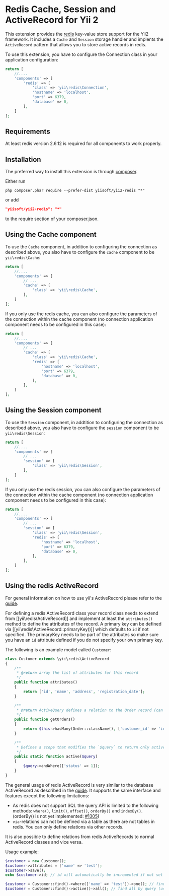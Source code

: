 Redis Cache, Session and ActiveRecord for Yii 2
===============================================

This extension provides the [redis](http://redis.io/) key-value store support for the Yii2 framework.
It includes a `Cache` and `Session` storage handler and implents the `ActiveRecord` pattern that allows
you to store active records in redis.

To use this extension, you have to configure the Connection class in your application configuration:

```php
return [
    //....
    'components' => [
        'redis' => [
            'class' => 'yii\redis\Connection',
            'hostname' => 'localhost',
            'port' => 6379,
            'database' => 0,
        ],
    ]
];
```

Requirements
------------

At least redis version 2.6.12 is required for all components to work properly.

Installation
------------

The preferred way to install this extension is through [composer](http://getcomposer.org/download/).

Either run

```
php composer.phar require --prefer-dist yiisoft/yii2-redis "*"
```

or add

```json
"yiisoft/yii2-redis": "*"
```

to the require section of your composer.json.


Using the Cache component
-------------------------

To use the `Cache` component, in addition to configuring the connection as described above,
you also have to configure the `cache` component to be `yii\redis\Cache`:

```php
return [
    //....
    'components' => [
        // ...
        'cache' => [
            'class' => 'yii\redis\Cache',
        ],
    ]
];
```

If you only use the redis cache, you can also configure the parameters of the connection within the
cache component (no connection application component needs to be configured in this case):

```php
return [
    //....
    'components' => [
        // ...
        'cache' => [
            'class' => 'yii\redis\Cache',
            'redis' => [
                'hostname' => 'localhost',
                'port' => 6379,
                'database' => 0,
            ],
        ],
    ]
];
```

Using the Session component
---------------------------

To use the `Session` component, in addtition to configuring the connection as described above,
you also have to configure the `session` component to be `yii\redis\Session`:

```php
return [
    //....
    'components' => [
        // ...
        'session' => [
            'class' => 'yii\redis\Session',
        ],
    ]
];
```

If you only use the redis session, you can also configure the parameters of the connection within the
cache component (no connection application component needs to be configured in this case):

```php
return [
    //....
    'components' => [
        // ...
        'session' => [
            'class' => 'yii\redis\Session',
            'redis' => [
                'hostname' => 'localhost',
                'port' => 6379,
                'database' => 0,
            ],
        ],
    ]
];
```


Using the redis ActiveRecord
----------------------------

For general information on how to use yii's ActiveRecord please refer to the [guide](https://github.com/yiisoft/yii2/blob/master/docs/guide/active-record.md).

For defining a redis ActiveRecord class your record class needs to extend from [[yii\redis\ActiveRecord]] and
implement at least the `attributes()` method to define the attributes of the record.
A primary key can be defined via [[yii\redis\ActiveRecord::primaryKey()]] which defaults to `id` if not specified.
The primaryKey needs to be part of the attributes so make sure you have an `id` attribute defined if you do
not specify your own primary key.

The following is an example model called `Customer`:

```php
class Customer extends \yii\redis\ActiveRecord
{
    /**
     * @return array the list of attributes for this record
     */
    public function attributes()
    {
        return ['id', 'name', 'address', 'registration_date'];
    }

    /**
     * @return ActiveQuery defines a relation to the Order record (can be in other database, e.g. elasticsearch or sql)
     */
    public function getOrders()
    {
        return $this->hasMany(Order::className(), ['customer_id' => 'id']);
    }

    /**
     * Defines a scope that modifies the `$query` to return only active(status = 1) customers
     */
    public static function active($query)
    {
        $query->andWhere(['status' => 1]);
    }
}
```

The general usage of redis ActiveRecord is very similar to the database ActiveRecord as described in the
[guide](https://github.com/yiisoft/yii2/blob/master/docs/guide/active-record.md).
It supports the same interface and features except the following limitations:

- As redis does not support SQL the query API is limited to the following methods:
  `where()`, `limit()`, `offset()`, `orderBy()` and `indexBy()`.
  (orderBy() is not yet implemented: [#1305](https://github.com/yiisoft/yii2/issues/1305))
- `via`-relations can not be defined via a table as there are not tables in redis. You can only define relations via other records.

It is also possible to define relations from redis ActiveRecords to normal ActiveRecord classes and vice versa.

Usage example:

```php
$customer = new Customer();
$customer->attributes = ['name' => 'test'];
$customer->save();
echo $customer->id; // id will automatically be incremented if not set explicitly

$customer = Customer::find()->where(['name' => 'test'])->one(); // find by query
$customer = Customer::find()->active()->all(); // find all by query (using the `active` scope)
```

